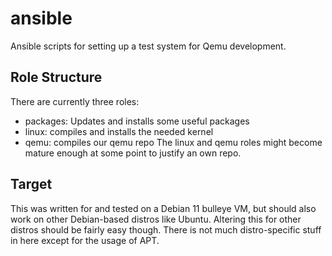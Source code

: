 # ansible

Ansible scripts for setting up a test system for Qemu development.

## Role Structure
There are currently three roles:
- packages: Updates and installs some useful packages
- linux: compiles and installs the needed kernel
- qemu: compiles our qemu repo
The linux and qemu roles might become mature enough at some point to justify
an own repo.

## Target
This was written for and tested on a Debian 11 bulleye VM, but should also
work on other Debian-based distros like Ubuntu. Altering this for other
distros should be fairly easy though. There is not much distro-specific
stuff in here except for the usage of APT.
